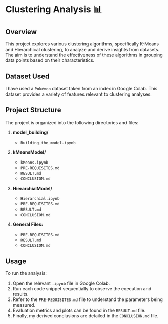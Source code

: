# Clustering Analysis 📊

## Overview
This project explores various clustering algorithms, specifically K-Means and Hierarchical clustering, to analyze and derive insights from datasets. The aim is to understand the effectiveness of these algorithms in grouping data points based on their characteristics.

## Dataset Used
I have used a `Pokémon` dataset taken from an index in Google Colab. This dataset provides a variety of features relevant to clustering analyses.

## Project Structure
The project is organized into the following directories and files:

1. **model_building/**  
   - `Building_the_model.ipynb`
  
2. **kMeansModel/**  
   - `kMeans.ipynb`  
   - `PRE-REQUISITES.md`  
   - `RESULT.md`  
   - `CONCLUSION.md`  

3. **HierarchialModel/**  
   - `Hierarchial.ipynb`  
   - `PRE-REQUISITES.md`  
   - `RESULT.md`  
   - `CONCLUSION.md`  

4. **General Files:**  
   - `PRE-REQUISITES.md`  
   - `RESULT.md`  
   - `CONCLUSION.md`  

## Usage
To run the analysis:

1. Open the relevant `.ipynb` file in Google Colab.
2. Run each code snippet sequentially to observe the execution and results.
3. Refer to the `PRE-REQUISITES.md` file to understand the parameters being measured.
4. Evaluation metrics and plots can be found in the `RESULT.md` file.
5. Finally, my derived conclusions are detailed in the `CONCLUSION.md` file.

